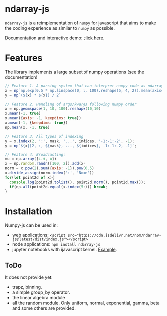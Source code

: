 # ndarray-js

`ndarray-js` is a reimplementation of `numpy` for javascript that aims to make the coding experience as similar to `numpy` as possible.


Documentation and interactive demo: [click here](https://caph1993.github.io/numpy-js/).


# Features

The library implements a large subset of numpy operations (see the documentation)

```js
// Feature 1. A parsing system that can interpret numpy code as ndarray-js instructions
x = np`np.exp(0.5 * np.linspace(0, 1, 100).reshape(5, 4, 2)).mean(axis=0)`
y = np`(${x} * ${x}) / 2`

// Feature 2. Handling of args/kwargs following numpy order
x = np.geomspace(1, 10, 100).reshape(10,10)
x.mean(-1, true)
x.mean({axis: -1, keepdims: true})
x.mean(-1, {keepdims: true})
np.mean(x, -1, true)

// Feature 3. All types of indexing:
y = x.index(2, ':', mask, '...', indices, '-1:-1:-2', -1);
y = np`${x}[2, :, ${mask}, ..., ${indices}, -1:-1:-2, -1]`;

// Feature 4. Broadcasting:
mu = np.array([1.5, 0])
x = np.random.randn([100, 2]).add(x)
norm = x.pow(2).sum({axis: -1}).pow(0.5)
x.divide_assign(norm.index(':', 'None'))
for(let point2d of x){
  console.log(point2d.tolist(), point2d.norm(), point2d.max());
  if(np.all(point2d.equal(x.index(5)))) break;
}
```

# Installation

Numpy-js can be used in:

- web applications: `<script src="https://cdn.jsdelivr.net/npm/ndarray-js@latest/dist/index.js"></script>`
- node applications: `npm install ndarray-js`
- jupyter notebooks with ijavascript kernel.
[Example](https://github.com/caph1993/numpy-js/blob/main/notebooks/normal-scatter.ipynb).


## ToDo
It does not provide yet:
 - trapz, binning.
 - a simple group_by operator.
 - the linear algebra module
 - all the random module. Only uniform, normal, exponential, gamma, beta and some others are provided.


<!-- As of October 2023, the library is under development and testing. -->

